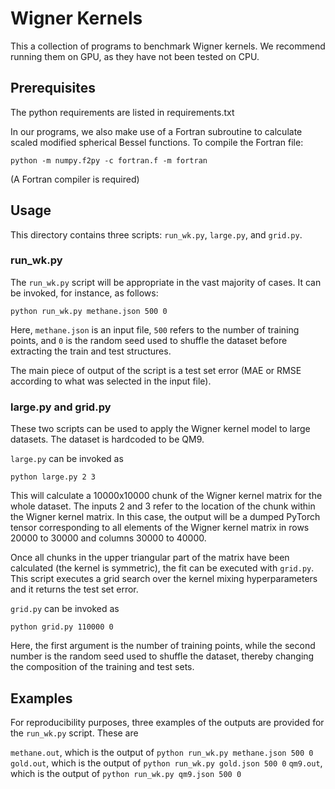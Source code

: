 # Wigner Kernels

This a collection of programs to benchmark Wigner kernels. We recommend running them on GPU, as they have not been tested on CPU.


## Prerequisites

The python requirements are listed in requirements.txt

In our programs, we also make use of a Fortran subroutine to calculate scaled modified spherical Bessel functions.
To compile the Fortran file: 

`python -m numpy.f2py -c fortran.f -m fortran`

(A Fortran compiler is required)


## Usage

This directory contains three scripts: `run_wk.py`, `large.py`, and `grid.py`.

### run_wk.py

The `run_wk.py` script will be appropriate in the vast majority of cases. It can be invoked, for instance, as follows:

`python run_wk.py methane.json 500 0`

Here, `methane.json` is an input file, `500` refers to the number of training points, and `0` is the random seed used to shuffle
the dataset before extracting the train and test structures.

The main piece of output of the script is a test set error (MAE or RMSE according to what was selected in the input file).

### large.py and grid.py 

These two scripts can be used to apply the Wigner kernel model to large datasets. The dataset is hardcoded to be QM9.

`large.py` can be invoked as 

`python large.py 2 3`

This will calculate a 10000x10000 chunk of the Wigner kernel matrix for the whole dataset.
The inputs 2 and 3 refer to the location of the chunk within the Wigner kernel matrix. In this case, the output will be a dumped PyTorch
tensor corresponding to all elements of the Wigner kernel matrix in rows 20000 to 30000 and columns 30000 to 40000. 

Once all chunks in the upper triangular part of the matrix have been calculated (the kernel is symmetric), the fit can be executed
with `grid.py`. This script executes a grid search over the kernel mixing hyperparameters and it returns the test set error.

`grid.py` can be invoked as 

`python grid.py 110000 0`

Here, the first argument is the number of training points, while the second number is the random seed used to shuffle the dataset,
thereby changing the composition of the training and test sets.


## Examples

For reproducibility purposes, three examples of the outputs are provided for the `run_wk.py` script. These are

`methane.out`, which is the output of `python run_wk.py methane.json 500 0`
`gold.out`, which is the output of `python run_wk.py gold.json 500 0`
`qm9.out`, which is the output of `python run_wk.py qm9.json 500 0`
